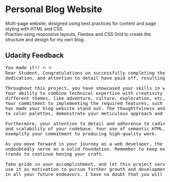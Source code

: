 <h1>Personal Blog Website</h1>
<p>Multi-page website, designed using best practices for content and page styling with HTML and CSS.<br> Practise using responsive layouts, Flexbox and CSS Grid to create
the structure and design for my own blog.</p>

<h2>Udacity Feedback</h2>

<pre>You made it!! 🔥 🔥
Dear Student, Congratulations on successfully completing the Personal Blog Website project! Your hard work,
dedication, and attention to detail have paid off, resulting in a polished and professional blog website.

Throughout this project, you have showcased your skills in web development, design, and content creation.
Your ability to combine technical expertise with creativity has resulted in a beautiful journey jots blog with
different themes, like adventure, culture, exploration, etc, is not only visually appealing but also user-friendly and engaging.
Your commitment to implementing the required features, such as responsive design, custom styling, and interactive elements,
has made your blog website stand out. The thoughtfulness and care you put into every aspect of the project, from typography choices
to color palettes, demonstrate your meticulous approach and passion for creating exceptional user experiences.

Furthermore, your attention to detail and adherence to coding best practices have contributed to the maintainability
and scalability of your codebase. Your use of semantic HTML, proper indentation, consistent styling, and clean code structure
exemplify your commitment to producing high-quality work.

As you move forward in your journey as a web developer, the skills and knowledge you have gained from completing this project will
undoubtedly serve as a solid foundation. Remember to keep exploring and experimenting with new technologies, techniques, and design
trends to continue honing your craft.

Take pride in your accomplishment, and let this project serve as a reminder of your abilities and potential. Celebrate this milestone and
use it as motivation to pursue further growth and development in your web development career. Congratulations once again, and best of luck
in all your future endeavors. I have no doubt that you will continue to create remarkable projects and make a significant impact in the field of web development.</pre>
